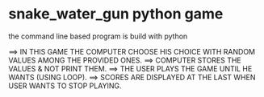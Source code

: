# snake_water_gun python game
 the command line based program is build with python


==> IN THIS GAME THE COMPUTER CHOOSE HIS CHOICE WITH RANDOM VALUES AMONG THE PROVIDED ONES.
==> COMPUTER STORES THE VALUES & NOT PRINT THEM.
==> THE USER PLAYS THE GAME UNTIL HE WANTS (USING LOOP).
==> SCORES ARE DISPLAYED AT THE LAST WHEN USER WANTS TO STOP PLAYING.
